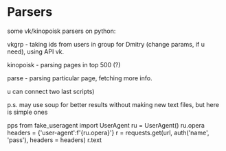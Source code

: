 # Parsers
some vk/kinopoisk parsers on python:

vkgrp - taking ids from users in group for Dmitry (change params, if u need), using API vk.

kinopoisk - parsing pages in top 500 (?)

parse - parsing particular page, fetching more info. 

u can connect two last scripts)



p.s. may use soup for better results without making new text files, but here is simple ones

pps 
from fake_useragent import UserAgent
ru = UserAgent()
ru.opera
headers = {'user-agent':f'{ru.opera}'}
r = requests.get(url, auth('name', 'pass'), headers = headers)
r.text
